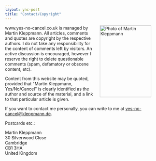 ```yaml
---
layout: ync-post
title: "Contact/Copyright"
---
```


<p><img src="/2007/07/martin_kleppmann.jpg" alt="Photo of Martin Kleppmann" align="right"
hspace="20" width="170" height="237" />www.yes-no-cancel.co.uk is managed by Martin Kleppmann. All
articles, comments and quotes are copyright by the respective authors. I do not take any
responsibility for the content of comments left by visitors. An active discussion is encouraged,
however I reserve the right to delete questionable comments (spam, defamatory or obscene content,
etc).</p>

Content from this website may be quoted, provided that "Martin Kleppmann, Yes/No/Cancel" is
clearly identified as the author and source of the material, and a link to that particular article
is given.

<p>If you want to contact me personally, you can write to me at
<a href="mailto:yes-no-cancel@kleppmann.de" title="E-mail the author">yes-no-cancel@kleppmann.de</a>.</p>

Postcards etc.:

Martin Kleppmann  
30 Silverwood Close  
Cambridge  
CB1 3HA  
United Kingdom

